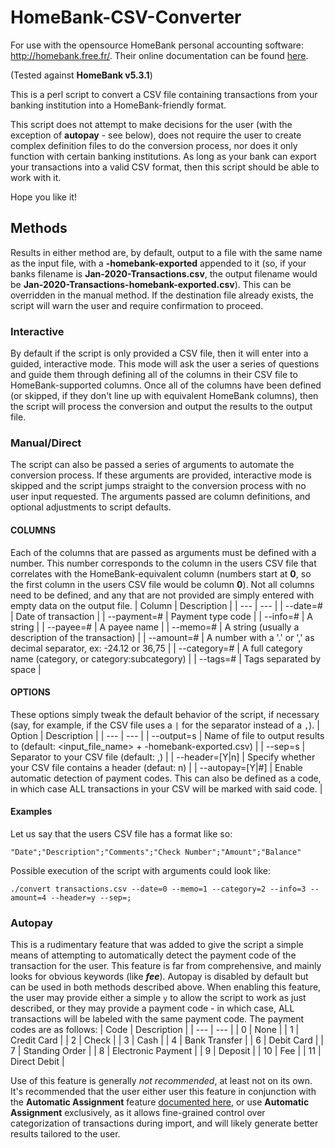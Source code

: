 # HomeBank-CSV-Converter
For use with the opensource HomeBank personal accounting software: http://homebank.free.fr/. Their online documentation can be found [here](http://homebank.free.fr/help/index.html).

(Tested against **HomeBank v5.3.1**)

This is a perl script to convert a CSV file containing transactions from your banking institution into a HomeBank-friendly format.

This script does not attempt to make decisions for the user (with the exception of **autopay** - see below), does not require the user to create complex definition files to do the conversion process, nor does it only function with certain banking institutions. As long as your bank can export your transactions into a valid CSV format, then this script should be able to work with it.

Hope you like it!

## Methods
Results in either method are, by default, output to a file with the same name as the input file, with a **-homebank-exported** appended to it (so, if your banks filename is **Jan-2020-Transactions.csv**, the output filename would be **Jan-2020-Transactions-homebank-exported.csv**). This can be overridden in the manual method. If the destination file already exists, the script will warn the user and require confirmation to proceed.

### Interactive
By default if the script is only provided a CSV file, then it will enter into a guided, interactive mode. This mode will ask the user a series of questions and guide them through defining all of the columns in their CSV file to HomeBank-supported columns. Once all of the columns have been defined (or skipped, if they don't line up with equivalent HomeBank columns), then the script will process the conversion and output the results to the output file.

### Manual/Direct
The script can also be passed a series of arguments to automate the conversion process. If these arguments are provided, interactive mode is skipped and the script jumps straight to the conversion process with no user input requested. The arguments passed are column definitions, and optional adjustments to script defaults.
#### COLUMNS
Each of the columns that are passed as arguments must be defined with a number. This number corresponds to the column in the users CSV file that correlates with the HomeBank-equivalent column (numbers start at **0**, so the first column in the users CSV file would be column **0**). Not all columns need to be defined, and any that are not provided are simply entered with empty data on the output file.
| Column | Description |
| --- | --- |
| --date=# | Date of transaction |
| --payment=# | Payment type code |
| --info=# | A string |
| --payee=# | A payee name |
| --memo=# | A string (usually a description of the transaction) |
| --amount=# | A number with a '.' or ',' as decimal separator, ex: -24.12 or 36,75 |
| --category=# | A full category name (category, or category:subcategory) |
| --tags=# | Tags separated by space |

#### OPTIONS
These options simply tweak the default behavior of the script, if necessary (say, for example, if the CSV file uses a `|` for the separator instead of a `,`).
| Option | Description |
| --- | --- |
| --output=s | Name of file to output results to (default: <input_file_name> + -homebank-exported.csv) |
| --sep=s | Separator to your CSV file (default: ,) |
| --header=[Y\|n] | Specify whether your CSV file contains a header (defaut: n) |
| --autopay=[Y\|#] | Enable automatic detection of payment codes. This can also be defined as a code, in which case ALL transactions in your CSV will be marked with said code. |

#### Examples
Let us say that the users CSV file has a format like so:

```"Date";"Description";"Comments";"Check Number";"Amount";"Balance"```
 
Possible execution of the script with arguments could look like:

```./convert transactions.csv --date=0 --memo=1 --category=2 --info=3 --amount=4 --header=y --sep=;```

### Autopay
This is a rudimentary feature that was added to give the script a simple means of attempting to automatically detect the payment code of the transaction for the user. This feature is far from comprehensive, and mainly looks for obvious keywords (like **_fee_**). Autopay is disabled by default but can be used in both methods described above. When enabling this feature, the user may provide either a simple `y` to allow the script to work as just described, or they may provide a payment code - in which case, ALL transactions will be labeled with the same payment code. The payment codes are as follows:
| Code | Description |
| --- | --- |
| 0 | None |
| 1 | Credit Card |
| 2 | Check |
| 3 | Cash |
| 4 | Bank Transfer |
| 6 | Debit Card |
| 7 | Standing Order |
| 8 | Electronic Payment |
| 9 | Deposit |
| 10 | Fee |
| 11 | Direct Debit |

Use of this feature is generally _not recommended_, at least not on its own. It's recommended that the user either user this feature in conjunction with the **Automatic Assignment** feature [documented here](http://homebank.free.fr/help/use-auto_assign.html), or use **Automatic Assignment** exclusively, as it allows fine-grained control over categorization of transactions during import, and will likely generate better results tailored to the user.
